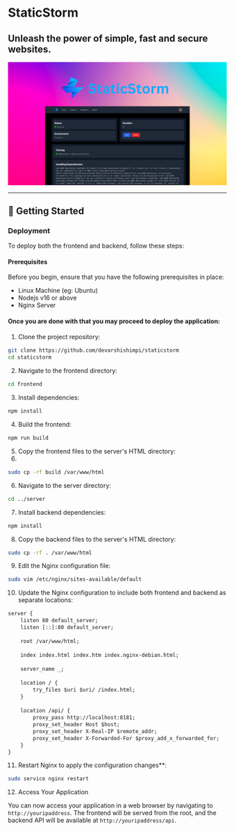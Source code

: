 # StaticStorm

## Unleash the power of simple, fast and secure websites.

![Banner](images/StaticStormbanner2.png)

<hr>

<!--
Visit At <a href="http://staticstorm.coderush.tech" target="_blank">staticstorm.coderush.tech</a>
-->

## 🚀 Getting Started

### Deployment

To deploy both the frontend and backend, follow these steps:

#### Prerequisites

Before you begin, ensure that you have the following prerequisites in place:

- Linux Machine (eg: Ubuntu)
- Nodejs v16 or above
- Nginx Server

#### Once you are done with that you may proceed to deploy the application:

1. Clone the project repository:

```bash
git clone https://github.com/devarshishimpi/staticstorm
cd staticstorm
```

2. Navigate to the frontend directory:

```bash
cd frontend
```

3. Install dependencies:

```bash
npm install
```

4. Build the frontend:

```bash
npm run build
```

5. Copy the frontend files to the server's HTML directory:
6.

```bash
sudo cp -rf build /var/www/html
```

6. Navigate to the server directory:

```bash
cd ../server
```

7. Install backend dependencies:

```bash
npm install
```

8. Copy the backend files to the server's HTML directory:

```bash
sudo cp -rf . /var/www/html
```

9. Edit the Nginx configuration file:

```bash
sudo vim /etc/nginx/sites-available/default
```

10. Update the Nginx configuration to include both frontend and backend as separate locations:

```nginx
server {
    listen 80 default_server;
    listen [::]:80 default_server;

    root /var/www/html;

    index index.html index.htm index.nginx-debian.html;

    server_name _;

    location / {
        try_files $uri $uri/ /index.html;
    }

    location /api/ {
        proxy_pass http://localhost:8181;
        proxy_set_header Host $host;
        proxy_set_header X-Real-IP $remote_addr;
        proxy_set_header X-Forwarded-For $proxy_add_x_forwarded_for;
    }
}
```

11. Restart Nginx to apply the configuration changes\*\*:

```bash
sudo service nginx restart
```

12. Access Your Application

You can now access your application in a web browser by navigating to `http://youripaddress`. The frontend will be served from the root, and the backend API will be available at `http://youripaddress/api`.
